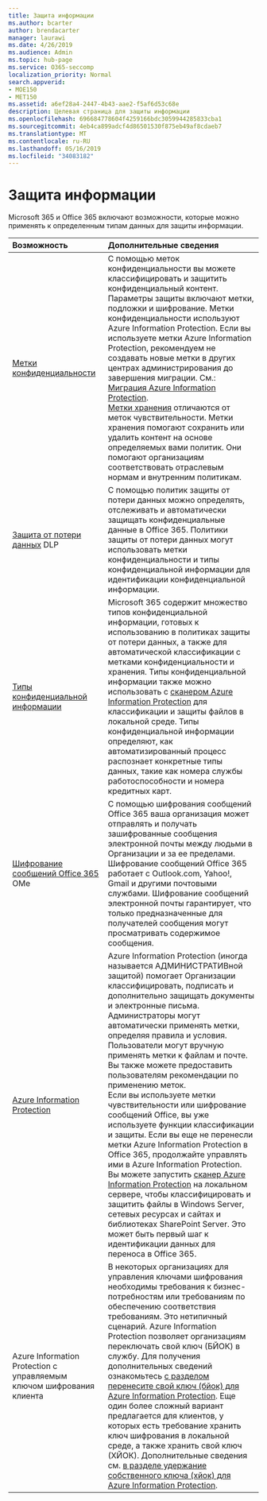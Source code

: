 ```yaml
---
title: Защита информации
ms.author: bcarter
author: brendacarter
manager: laurawi
ms.date: 4/26/2019
ms.audience: Admin
ms.topic: hub-page
ms.service: O365-seccomp
localization_priority: Normal
search.appverid:
- MOE150
- MET150
ms.assetid: a6ef28a4-2447-4b43-aae2-f5af6d53c68e
description: Целевая страница для защиты информации
ms.openlocfilehash: 696684778604f4259166bdc3059944285833cba1
ms.sourcegitcommit: 4eb4ca899adcf4d86501530f875eb49af8cdaeb7
ms.translationtype: MT
ms.contentlocale: ru-RU
ms.lasthandoff: 05/16/2019
ms.locfileid: "34083182"
---
```

# <a name="protect-information"></a>Защита информации

Microsoft 365 и Office 365 включают возможности, которые можно применять к определенным типам данных для защиты информации.


|**Возможность**|**Дополнительные сведения**|
|:-----|:-----|
|[Метки конфиденциальности](sensitivity-labels.md) <br/> |С помощью меток конфиденциальности вы можете классифицировать и защитить конфиденциальный контент. Параметры защиты включают метки, подложки и шифрование. Метки конфиденциальности используют Azure Information Protection. Если вы используете метки Azure Information Protection, рекомендуем не создавать новые метки в других центрах администрирования до завершения миграции. См.: [Миграция Azure Information Protection](https://docs.microsoft.com/en-us/azure/information-protection/configure-policy-migrate-labels). <br/> [Метки хранения](retention-policies.md) отличаются от меток чувствительности. Метки хранения помогают сохранить или удалить контент на основе определяемых вами политик. Они помогают организациям соответствовать отраслевым нормам и внутренним политикам.|
|[Защита от потери данных](data-loss-prevention-policies.md) DLP  <br/> |С помощью политик защиты от потери данных можно определять, отслеживать и автоматически защищать конфиденциальные данные в Office 365. Политики защиты от потери данных могут использовать метки конфиденциальности и типы конфиденциальной информации для идентификации конфиденциальной информации. <br/> |
|[Типы конфиденциальной информации](what-the-sensitive-information-types-look-for.md) <br/> |Microsoft 365 содержит множество типов конфиденциальной информации, готовых к использованию в политиках защиты от потери данных, а также для автоматической классификации с метками конфиденциальности и хранения. Типы конфиденциальной информации также можно использовать с [сканером Azure Information Protection](https://docs.microsoft.com/en-us/azure/information-protection/deploy-aip-scanner) для классификации и защиты файлов в локальной среде. Типы конфиденциальной информации определяют, как автоматизированный процесс распознает конкретные типы данных, такие как номера службы работоспособности и номера кредитных карт.   <br/> |
|[Шифрование сообщений Office 365](ome.md) OMe  <br/> |С помощью шифрования сообщений Office 365 ваша организация может отправлять и получать зашифрованные сообщения электронной почты между людьми в Организации и за ее пределами. Шифрование сообщений Office 365 работает с Outlook.com, Yahoo!, Gmail и другими почтовыми службами. Шифрование сообщений электронной почты гарантирует, что только предназначенные для получателей сообщения могут просматривать содержимое сообщения. <br/> |
|[Azure Information Protection](https://docs.microsoft.com/en-us/azure/information-protection/)<br/> |Azure Information Protection (иногда называется АДМИНИСТРАТИВной защитой) помогает Организации классифицировать, подписать и дополнительно защищать документы и электронные письма. Администраторы могут автоматически применять метки, определяя правила и условия. Пользователи могут вручную применять метки к файлам и почте. Вы также можете предоставить пользователям рекомендации по применению меток.<br/> Если вы используете метки чувствительности или шифрование сообщений Office, вы уже используете функции классификации и защиты. Если вы еще не перенесли метки Azure Information Protection в Office 365, продолжайте управлять ими в Azure Information Protection.  <br/>Вы можете запустить [сканер Azure Information Protection](https://docs.microsoft.com/en-us/azure/information-protection/deploy-aip-scanner) на локальном сервере, чтобы классифицировать и защитить файлы в Windows Server, сетевых ресурсах и сайтах и библиотеках SharePoint Server. Это может быть первый шаг к идентификации данных для переноса в Office 365.
|Azure Information Protection с управляемым ключом шифрования клиента <br/> |В некоторых организациях для управления ключами шифрования необходимы требования к бизнес-потребностям или требованиям по обеспечению соответствия требованиям. Это нетипичный сценарий. Azure Information Protection позволяет организациям переключать свой ключ (БЙОК) в службу. Для получения дополнительных сведений ознакомьтесь [с разделом перенесите свой ключ (бйок) для Azure Information Protection](https://docs.microsoft.com/en-us/azure/information-protection/byok-price-restrictions). Еще один более сложный вариант предлагается для клиентов, у которых есть требование хранить ключ шифрования в локальной среде, а также хранить свой ключ (ХЙОК).  Дополнительные сведения см. [в разделе удержание собственного ключа (хйок) для Azure Information Protection](https://docs.microsoft.com/en-us/azure/information-protection/configure-adrms-restrictions). <br/> |
    

